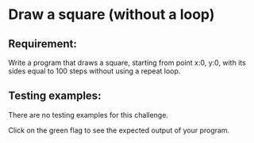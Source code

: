 # Draw a square (without a loop)

## Requirement:

Write a program that draws a square, starting from point x:0, y:0, with its sides equal to 100 steps without using a repeat loop.

## Testing examples:

There are no testing examples for this challenge.

Click on the green flag to see the expected output of your program.

